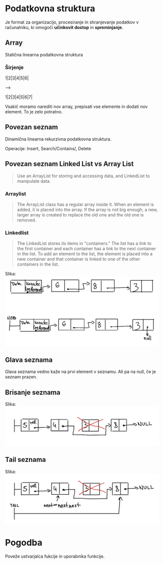 # Podatkovna struktura
Je format za organizacijo, procesiranje in shranjevanje podatkov v računalniku, ki omogoči __učinkovit dostop__ in __spreminjanje__.

## Array
Statična linearna podatkovna struktura

### Širjenje
1|2|3|4|5|6|

-->

1|2|3|4|5|6|7|

Vsakič moramo narediti nov array, prepisati vse elemente in dodati nov element. To je zelo potratno. 

## Povezan seznam
Dinamična linearna rekurzivna podatkovna struktura. 

Operacije: Insert, Search/Contains/, Delete

## Povezan seznam Linked List vs Array List
> Use an ArrayList for storing and accessing data, and LinkedList to manipulate data.

### Arraylist
> The ArrayList class has a regular array inside it. When an element is added, it is placed into the array. If the array is not big enough, a new, larger array is created to replace the old one and the old one is removed.

### Linkedlist
> The LinkedList stores its items in "containers." The list has a link to the first container and each container has a link to the next container in the list. To add an element to the list, the element is placed into a new container and that container is linked to one of the other containers in the list.

Slika:
![LinkedList](linkedList.png)
## Glava seznama

Glava seznama vedno kaže na prvi element v seznamu. Ali pa na null, če je seznam prazen.

## Brisanje seznama

Slika:
![Brisanje Seznama](deleteLinkedList.png)

## Tail seznama

Slika:
![Rep Linked Lista](repLinkedLista.png)

# Pogodba
Poveže ustvarjalca fukcije in uporabnika funkcije.



